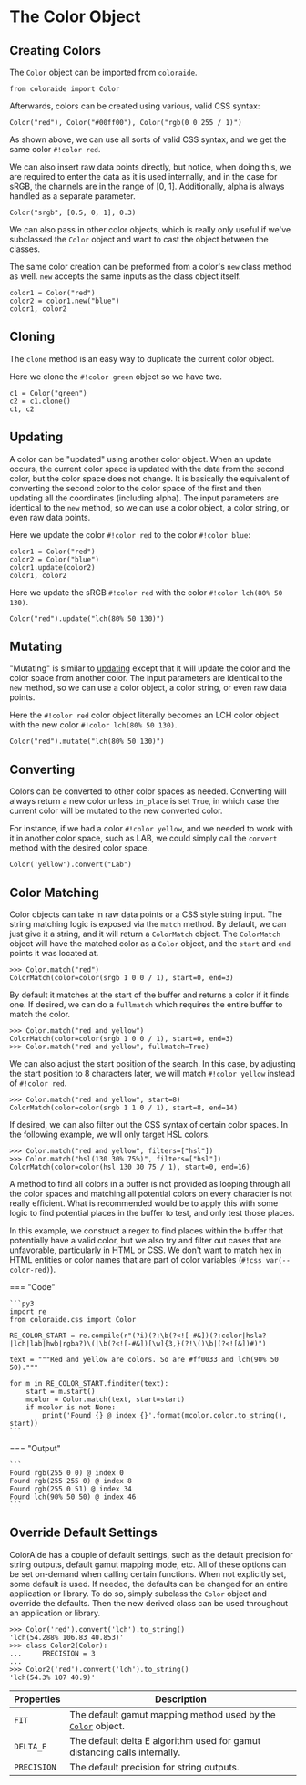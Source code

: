 # The Color Object

## Creating Colors

The `Color` object can be imported from `coloraide`.

```py3
from coloraide import Color
```

Afterwards, colors can be created using various, valid CSS syntax:

```color
Color("red"), Color("#00ff00"), Color("rgb(0 0 255 / 1)")
```

As shown above, we can use all sorts of valid CSS syntax, and we get the same color `#!color red`.

We can also insert raw data points directly, but notice, when doing this, we are required to enter the data as it is
used internally, and in the case for sRGB, the channels are in the range of \[0, 1\]. Additionally, alpha is always
handled as a separate parameter.

```color
Color("srgb", [0.5, 0, 1], 0.3)
```

We can also pass in other color objects, which is really only useful if we've subclassed the `Color` object and want
to cast the object between the classes.

The same color creation can be preformed from a color's `new` class method as well. `new` accepts the same inputs
as the class object itself.

```color
color1 = Color("red")
color2 = color1.new("blue")
color1, color2
```

## Cloning

The `clone` method is an easy way to duplicate the current color object.

Here we clone the `#!color green` object so we have two.

```color
c1 = Color("green")
c2 = c1.clone()
c1, c2
```

## Updating

A color can be "updated" using another color object. When an update occurs, the current color space is updated with the
data from the second color, but the color space does not change. It is basically the equivalent of converting the second
color to the color space of the first and then updating all the coordinates (including alpha). The input parameters
are identical to the `new` method, so we can use a color object, a color string, or even raw data points.

Here we update the color `#!color red` to the color `#!color blue`:

```color
color1 = Color("red")
color2 = Color("blue")
color1.update(color2)
color1, color2
```

Here we update the sRGB `#!color red` with the color `#!color lch(80% 50 130)`.

```color
Color("red").update("lch(80% 50 130)")
```

## Mutating

"Mutating" is similar to [updating](#updating) except that it will update the color and the color space from another
color. The input parameters are identical to the `new` method, so we can use a color object, a color string, or even
raw data points.

Here the `#!color red` color object literally becomes an LCH color object with the new color
`#!color lch(80% 50 130)`.

```color
Color("red").mutate("lch(80% 50 130)")
```

## Converting

Colors can be converted to other color spaces as needed. Converting will always return a new color unless `in_place` is
set `True`, in which case the current color will be mutated to the new converted color.

For instance, if we had a color `#!color yellow`, and we needed to work with it in another color space, such as LAB, we
could simply call the `convert` method with the desired color space.

```color
Color('yellow').convert("Lab")
```

## Color Matching

Color objects can take in raw data points or a CSS style string input. The string matching logic is exposed via the
`match` method. By default, we can just give it a string, and it will return a `ColorMatch` object. The `ColorMatch`
object will have the matched color as a `Color` object, and the `start` and `end` points it was located at.

```pycon3
>>> Color.match("red")
ColorMatch(color=color(srgb 1 0 0 / 1), start=0, end=3)
```

By default it matches at the start of the buffer and returns a color if it finds one. If desired, we can do a
`fullmatch` which requires the entire buffer to match the color.

```pycon3
>>> Color.match("red and yellow")
ColorMatch(color=color(srgb 1 0 0 / 1), start=0, end=3)
>>> Color.match("red and yellow", fullmatch=True)
```

We can also adjust the start position of the search. In this case, by adjusting the start position to 8
characters later, we will match `#!color yellow` instead of `#!color red`.

```pycon3
>>> Color.match("red and yellow", start=8)
ColorMatch(color=color(srgb 1 1 0 / 1), start=8, end=14)
```

If desired, we can also filter out the CSS syntax of certain color spaces. In the following example, we will only target
HSL colors.

```pycon3
>>> Color.match("red and yellow", filters=["hsl"])
>>> Color.match("hsl(130 30% 75%)", filters=["hsl"])
ColorMatch(color=color(hsl 130 30 75 / 1), start=0, end=16)
```

A method to find all colors in a buffer is not provided as looping through all the color spaces and matching all
potential colors on every character is not really efficient.  What is recommended would be to apply this with some logic
to find potential places in the buffer to test, and only test those places.

In this example, we construct a regex to find places within the buffer that potentially have a valid color, but we also
try and filter out cases that are unfavorable, particularly in HTML or CSS. We don't want to match hex in HTML entities
or color names that are part of color variables (`#!css var(--color-red)`).

=== "Code"

    ```py3
    import re
    from coloraide.css import Color

    RE_COLOR_START = re.compile(r"(?i)(?:\b(?<![-#&])(?:color|hsla?|lch|lab|hwb|rgba?)\(|\b(?<![-#&])[\w]{3,}(?!\()\b|(?<![&])#)")

    text = """Red and yellow are colors. So are #ff0033 and lch(90% 50 50)."""

    for m in RE_COLOR_START.finditer(text):
        start = m.start()
        mcolor = Color.match(text, start=start)
        if mcolor is not None:
            print('Found {} @ index {}'.format(mcolor.color.to_string(), start))
    ```

=== "Output"

    ```
    Found rgb(255 0 0) @ index 0
    Found rgb(255 255 0) @ index 8
    Found rgb(255 0 51) @ index 34
    Found lch(90% 50 50) @ index 46
    ```

## Override Default Settings

ColorAide has a couple of default settings, such as the default precision for string outputs, default gamut mapping
mode, etc. All of these options can be set on-demand when calling certain functions. When not explicitly set, some
default is used. If needed, the defaults can be changed for an entire application or library. To do so, simply subclass
the `Color` object and override the defaults. Then the new derived class can be used throughout an application or
library.

```pycon3
>>> Color('red').convert('lch').to_string()
'lch(54.288% 106.83 40.853)'
>>> class Color2(Color):
...     PRECISION = 3
...
>>> Color2('red').convert('lch').to_string()
'lch(54.3% 107 40.9)'
```

Properties  | Description
----------- | -----------
`FIT`       | The default gamut mapping method used by the [`Color`](#color) object.
`DELTA_E`   | The default delta E algorithm used for gamut distancing calls internally.
`PRECISION` | The default precision for string outputs.
